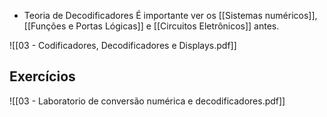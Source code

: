 - Teoria de Decodificadores
É importante ver os [[Sistemas numéricos]], [[Funções e Portas Lógicas]] e [[Circuitos Eletrônicos]] antes.

![[03 - Codificadores, Decodificadores e Displays.pdf]]

## Exercícios
![[03 - Laboratorio de conversão numérica e decodificadores.pdf]]